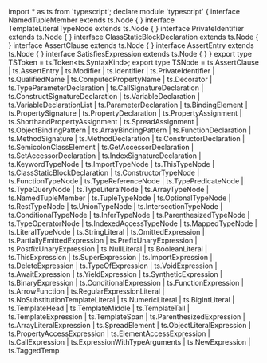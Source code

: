import * as ts from 'typescript';
declare module 'typescript' {
    interface NamedTupleMember extends ts.Node {
    }
    interface TemplateLiteralTypeNode extends ts.Node {
    }
    interface PrivateIdentifier extends ts.Node {
    }
    interface ClassStaticBlockDeclaration extends ts.Node {
    }
    interface AssertClause extends ts.Node {
    }
    interface AssertEntry extends ts.Node {
    }
    interface SatisfiesExpression extends ts.Node {
    }
}
export type TSToken = ts.Token<ts.SyntaxKind>;
export type TSNode = ts.AssertClause | ts.AssertEntry | ts.Modifier | ts.Identifier | ts.PrivateIdentifier | ts.QualifiedName | ts.ComputedPropertyName | ts.Decorator | ts.TypeParameterDeclaration | ts.CallSignatureDeclaration | ts.ConstructSignatureDeclaration | ts.VariableDeclaration | ts.VariableDeclarationList | ts.ParameterDeclaration | ts.BindingElement | ts.PropertySignature | ts.PropertyDeclaration | ts.PropertyAssignment | ts.ShorthandPropertyAssignment | ts.SpreadAssignment | ts.ObjectBindingPattern | ts.ArrayBindingPattern | ts.FunctionDeclaration | ts.MethodSignature | ts.MethodDeclaration | ts.ConstructorDeclaration | ts.SemicolonClassElement | ts.GetAccessorDeclaration | ts.SetAccessorDeclaration | ts.IndexSignatureDeclaration | ts.KeywordTypeNode | ts.ImportTypeNode | ts.ThisTypeNode | ts.ClassStaticBlockDeclaration | ts.ConstructorTypeNode | ts.FunctionTypeNode | ts.TypeReferenceNode | ts.TypePredicateNode | ts.TypeQueryNode | ts.TypeLiteralNode | ts.ArrayTypeNode | ts.NamedTupleMember | ts.TupleTypeNode | ts.OptionalTypeNode | ts.RestTypeNode | ts.UnionTypeNode | ts.IntersectionTypeNode | ts.ConditionalTypeNode | ts.InferTypeNode | ts.ParenthesizedTypeNode | ts.TypeOperatorNode | ts.IndexedAccessTypeNode | ts.MappedTypeNode | ts.LiteralTypeNode | ts.StringLiteral | ts.OmittedExpression | ts.PartiallyEmittedExpression | ts.PrefixUnaryExpression | ts.PostfixUnaryExpression | ts.NullLiteral | ts.BooleanLiteral | ts.ThisExpression | ts.SuperExpression | ts.ImportExpression | ts.DeleteExpression | ts.TypeOfExpression | ts.VoidExpression | ts.AwaitExpression | ts.YieldExpression | ts.SyntheticExpression | ts.BinaryExpression | ts.ConditionalExpression | ts.FunctionExpression | ts.ArrowFunction | ts.RegularExpressionLiteral | ts.NoSubstitutionTemplateLiteral | ts.NumericLiteral | ts.BigIntLiteral | ts.TemplateHead | ts.TemplateMiddle | ts.TemplateTail | ts.TemplateExpression | ts.TemplateSpan | ts.ParenthesizedExpression | ts.ArrayLiteralExpression | ts.SpreadElement | ts.ObjectLiteralExpression | ts.PropertyAccessExpression | ts.ElementAccessExpression | ts.CallExpression | ts.ExpressionWithTypeArguments | ts.NewExpression | ts.TaggedTemp